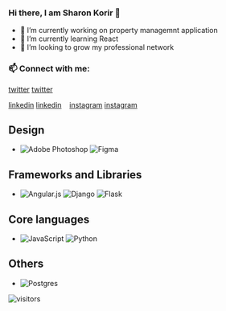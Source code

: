 ### Hi there, I am Sharon Korir 👋

- 🔭 I’m currently working on property managemnt application
- 🌱 I’m currently learning React
- 👯 I’m looking to grow my professional network

### 📫 Connect with me:

[twitter](https://twitter.com/_overgeek_#gh-light-mode-only)
[twitter](https://twitter.com/_overgeek_#gh-dark-mode-only)

[linkedin](https://www.linkedin.com/in/sharonkorir/#gh-light-mode-only)
[linkedin](https://www.linkedin.com/in/sharonkorir/#gh-dark-mode-only)
&nbsp;&nbsp;
[instagram](https://www.instagram.com/_overgeek_/#gh-light-mode-only)
[instagram](https://www.instagram.com/_overgeek_/#gh-dark-mode-only)

<!--- 💬 Ask me about 
 ⚡ Fun fact: I am bananas about bananas.
- 🤔 I’m looking for help with TDD
- -->

## Design
- ![Adobe Photoshop](https://img.shields.io/badge/adobe%20photoshop-%2331A8FF.svg?style=for-the-badge&logo=adobe%20photoshop&logoColor=white) ![Figma](https://img.shields.io/badge/figma-%23F24E1E.svg?style=for-the-badge&logo=figma&logoColor=white)
## Frameworks and Libraries
- ![Angular.js](https://img.shields.io/badge/angular.js-%23E23237.svg?style=for-the-badge&logo=angularjs&logoColor=white) ![Django](https://img.shields.io/badge/django-%23092E20.svg?style=for-the-badge&logo=django&logoColor=white) ![Flask](https://img.shields.io/badge/flask-%23000.svg?style=for-the-badge&logo=flask&logoColor=white)
## Core languages
- ![JavaScript](https://img.shields.io/badge/javascript-%23323330.svg?style=for-the-badge&logo=javascript&logoColor=%23F7DF1E) ![Python](https://img.shields.io/badge/python-3670A0?style=for-the-badge&logo=python&logoColor=ffdd54)
## Others
- ![Postgres](https://img.shields.io/badge/postgres-%23316192.svg?style=for-the-badge&logo=postgresql&logoColor=white)


![visitors](https://visitor-badge.glitch.me/badge?page_id=sharonkorir)

